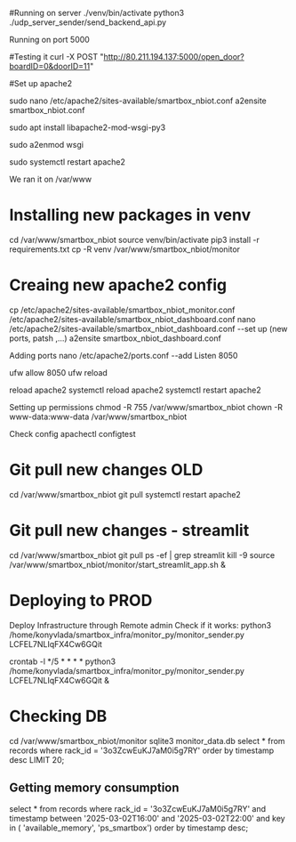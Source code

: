 

#Running on server
./venv/bin/activate
python3 ./udp_server_sender/send_backend_api.py

Running on port 5000

#Testing it
curl -X POST "http://80.211.194.137:5000/open_door?boardID=0&doorID=11"


#Set up apache2

sudo nano /etc/apache2/sites-available/smartbox_nbiot.conf
a2ensite smartbox_nbiot.conf


sudo apt install libapache2-mod-wsgi-py3

sudo a2enmod wsgi

sudo systemctl restart apache2

We ran it on /var/www



# Installing new packages in venv

cd /var/www/smartbox_nbiot
source venv/bin/activate
pip3 install -r requirements.txt
cp -R venv /var/www/smartbox_nbiot/monitor

# Creaing new apache2 config
cp /etc/apache2/sites-available/smartbox_nbiot_monitor.conf /etc/apache2/sites-available/smartbox_nbiot_dashboard.conf
nano /etc/apache2/sites-available/smartbox_nbiot_dashboard.conf
--set up (new ports, patsh ,...)
a2ensite smartbox_nbiot_dashboard.conf

Adding ports
nano /etc/apache2/ports.conf
--add Listen 8050

ufw allow 8050
ufw reload

reload apache2
systemctl reload apache2
systemctl restart apache2

Setting up permissions
chmod -R 755 /var/www/smartbox_nbiot
chown -R www-data:www-data /var/www/smartbox_nbiot

Check config
apachectl configtest

# Git pull new changes OLD

cd /var/www/smartbox_nbiot
git pull 
systemctl restart apache2

# Git pull new changes - streamlit

cd /var/www/smartbox_nbiot
git pull 
ps -ef | grep streamlit
kill -9 <PID>
source /var/www/smartbox_nbiot/monitor/start_streamlit_app.sh &

# Deploying to PROD
Deploy Infrastructure through Remote admin
Check if it works:
python3 /home/konyvlada/smartbox_infra/monitor_py/monitor_sender.py LCFEL7NLIqFX4Cw6GQit

crontab -l
*/5 * * * * python3 /home/konyvlada/smartbox_infra/monitor_py/monitor_sender.py LCFEL7NLIqFX4Cw6GQit &

# Checking DB

cd /var/www/smartbox_nbiot/monitor
sqlite3 monitor_data.db
select * from records where rack_id = '3o3ZcwEuKJ7aM0i5g7RY' order by timestamp desc LIMIT 20;

## Getting memory consumption
select * from records where rack_id = '3o3ZcwEuKJ7aM0i5g7RY' and timestamp between '2025-03-02T16:00' and '2025-03-02T22:00' and key in ( 'available_memory', 'ps_smartbox') order by timestamp desc;
